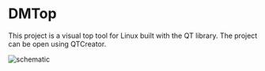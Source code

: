 # DMTop

This project is a visual top tool for Linux built with the QT library. The project can be open using QTCreator.

![schematic](https://i.imgur.com/V4g96wv.png)
